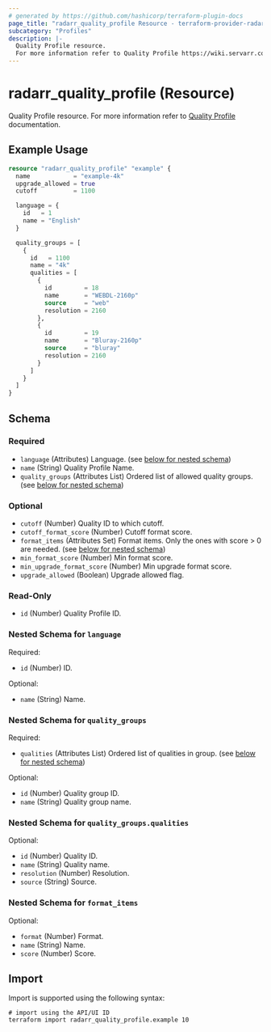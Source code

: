 ```yaml
---
# generated by https://github.com/hashicorp/terraform-plugin-docs
page_title: "radarr_quality_profile Resource - terraform-provider-radarr"
subcategory: "Profiles"
description: |-
  Quality Profile resource.
  For more information refer to Quality Profile https://wiki.servarr.com/radarr/settings#quality-profiles documentation.
---
```


# radarr_quality_profile (Resource)

<!-- subcategory:Profiles -->
Quality Profile resource.
For more information refer to [Quality Profile](https://wiki.servarr.com/radarr/settings#quality-profiles) documentation.

## Example Usage

```terraform
resource "radarr_quality_profile" "example" {
  name            = "example-4k"
  upgrade_allowed = true
  cutoff          = 1100

  language = {
    id   = 1
    name = "English"
  }

  quality_groups = [
    {
      id   = 1100
      name = "4k"
      qualities = [
        {
          id         = 18
          name       = "WEBDL-2160p"
          source     = "web"
          resolution = 2160
        },
        {
          id         = 19
          name       = "Bluray-2160p"
          source     = "bluray"
          resolution = 2160
        }
      ]
    }
  ]
}
```

<!-- schema generated by tfplugindocs -->
## Schema

### Required

- `language` (Attributes) Language. (see [below for nested schema](#nestedatt--language))
- `name` (String) Quality Profile Name.
- `quality_groups` (Attributes List) Ordered list of allowed quality groups. (see [below for nested schema](#nestedatt--quality_groups))

### Optional

- `cutoff` (Number) Quality ID to which cutoff.
- `cutoff_format_score` (Number) Cutoff format score.
- `format_items` (Attributes Set) Format items. Only the ones with score > 0 are needed. (see [below for nested schema](#nestedatt--format_items))
- `min_format_score` (Number) Min format score.
- `min_upgrade_format_score` (Number) Min upgrade format score.
- `upgrade_allowed` (Boolean) Upgrade allowed flag.

### Read-Only

- `id` (Number) Quality Profile ID.

<a id="nestedatt--language"></a>
### Nested Schema for `language`

Required:

- `id` (Number) ID.

Optional:

- `name` (String) Name.


<a id="nestedatt--quality_groups"></a>
### Nested Schema for `quality_groups`

Required:

- `qualities` (Attributes List) Ordered list of qualities in group. (see [below for nested schema](#nestedatt--quality_groups--qualities))

Optional:

- `id` (Number) Quality group ID.
- `name` (String) Quality group name.

<a id="nestedatt--quality_groups--qualities"></a>
### Nested Schema for `quality_groups.qualities`

Optional:

- `id` (Number) Quality ID.
- `name` (String) Quality name.
- `resolution` (Number) Resolution.
- `source` (String) Source.



<a id="nestedatt--format_items"></a>
### Nested Schema for `format_items`

Optional:

- `format` (Number) Format.
- `name` (String) Name.
- `score` (Number) Score.

## Import

Import is supported using the following syntax:

```shell
# import using the API/UI ID
terraform import radarr_quality_profile.example 10
```
